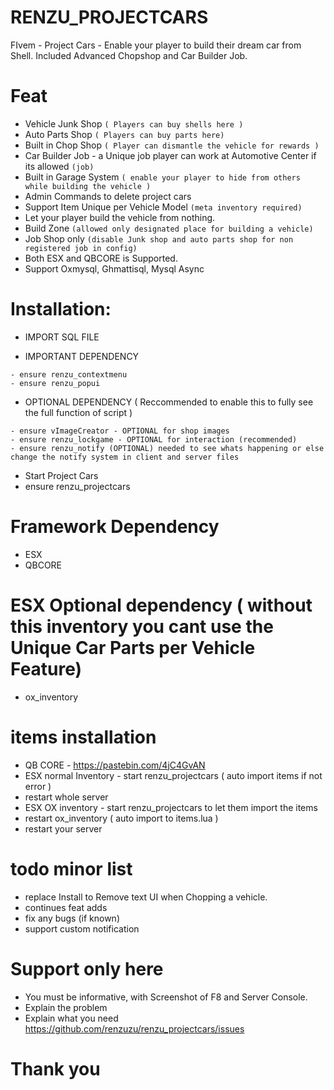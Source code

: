 # RENZU_PROJECTCARS
FIvem - Project Cars - Enable your player to build their dream car from Shell. Included Advanced Chopshop and Car Builder Job.

# Feat
- Vehicle Junk Shop `( Players can buy shells here )`
- Auto Parts Shop `( Players can buy parts here)`
- Built in Chop Shop `( Player can dismantle the vehicle for rewards )`
- Car Builder Job - a Unique job player can work at Automotive Center if its allowed  `(job)`
- Built in Garage System `( enable your player to hide from others while building the vehicle )`
- Admin Commands to delete project cars
- Support Item Unique per Vehicle Model `(meta inventory required)`
- Let your player build the vehicle from nothing.
- Build Zone `(allowed only designated place for building a vehicle)`
- Job Shop only `(disable Junk shop and auto parts shop for non registered job in config)`
- Both ESX and QBCORE is Supported.
- Support Oxmysql, Ghmattisql, Mysql Async



# Installation:
- IMPORT SQL FILE

- IMPORTANT DEPENDENCY
```
- ensure renzu_contextmenu
- ensure renzu_popui
```
- OPTIONAL DEPENDENCY ( Reccommended to enable this to fully see the full function of script )
```
- ensure vImageCreator - OPTIONAL for shop images
- ensure renzu_lockgame - OPTIONAL for interaction (recommended)
- ensure renzu_notify (OPTIONAL) needed to see whats happening or else change the notify system in client and server files
```
- Start Project Cars
- ensure renzu_projectcars

# Framework Dependency 
- ESX
- QBCORE
# ESX Optional dependency ( without this inventory you cant use the Unique Car Parts per Vehicle Feature)
- ox_inventory

# items installation
- QB CORE - https://pastebin.com/4jC4GvAN
- ESX normal Inventory - start renzu_projectcars ( auto import items if not error )
- restart whole server
- ESX OX inventory - start renzu_projectcars to let them import the items
- restart ox_inventory ( auto import to items.lua )
- restart your server

# todo minor list
- replace Install to Remove text UI when Chopping a vehicle.
- continues feat adds
- fix any bugs (if known)
- support custom notification

# Support only here
- You must be informative, with Screenshot of F8 and Server Console.
- Explain the problem
- Explain what you need
https://github.com/renzuzu/renzu_projectcars/issues

# Thank you
